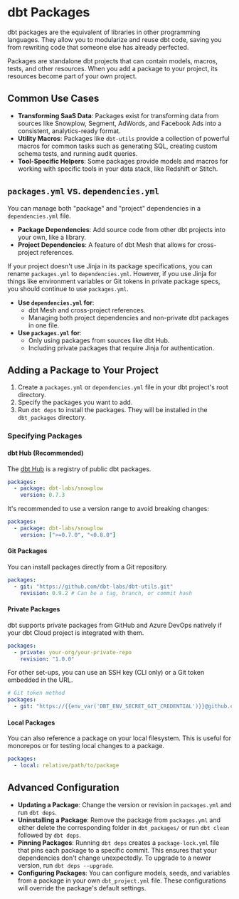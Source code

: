 # dbt Packages

dbt packages are the equivalent of libraries in other programming languages. They allow you to modularize and reuse dbt code, saving you from rewriting code that someone else has already perfected.

Packages are standalone dbt projects that can contain models, macros, tests, and other resources. When you add a package to your project, its resources become part of your own project.

## Common Use Cases

-   **Transforming SaaS Data**: Packages exist for transforming data from sources like Snowplow, Segment, AdWords, and Facebook Ads into a consistent, analytics-ready format.
-   **Utility Macros**: Packages like `dbt-utils` provide a collection of powerful macros for common tasks such as generating SQL, creating custom schema tests, and running audit queries.
-   **Tool-Specific Helpers**: Some packages provide models and macros for working with specific tools in your data stack, like Redshift or Stitch.

## `packages.yml` vs. `dependencies.yml`

You can manage both "package" and "project" dependencies in a `dependencies.yml` file.

-   **Package Dependencies**: Add source code from other dbt projects into your own, like a library.
-   **Project Dependencies**: A feature of dbt Mesh that allows for cross-project references.

If your project doesn't use Jinja in its package specifications, you can rename `packages.yml` to `dependencies.yml`. However, if you use Jinja for things like environment variables or Git tokens in private package specs, you should continue to use `packages.yml`.

-   **Use `dependencies.yml` for**:
    -   dbt Mesh and cross-project references.
    -   Managing both project dependencies and non-private dbt packages in one file.
-   **Use `packages.yml` for**:
    -   Only using packages from sources like dbt Hub.
    -   Including private packages that require Jinja for authentication.

## Adding a Package to Your Project

1.  Create a `packages.yml` or `dependencies.yml` file in your dbt project's root directory.
2.  Specify the packages you want to add.
3.  Run `dbt deps` to install the packages. They will be installed in the `dbt_packages` directory.

### Specifying Packages

#### dbt Hub (Recommended)

The [dbt Hub](https://hub.getdbt.com/) is a registry of public dbt packages.

```yaml
packages:
  - package: dbt-labs/snowplow
    version: 0.7.3
```

It's recommended to use a version range to avoid breaking changes:

```yaml
packages:
  - package: dbt-labs/snowplow
    version: [">=0.7.0", "<0.8.0"]
```

#### Git Packages

You can install packages directly from a Git repository.

```yaml
packages:
  - git: "https://github.com/dbt-labs/dbt-utils.git"
    revision: 0.9.2 # Can be a tag, branch, or commit hash
```

#### Private Packages

dbt supports private packages from GitHub and Azure DevOps natively if your dbt Cloud project is integrated with them.

```yaml
packages:
  - private: your-org/your-private-repo
    revision: "1.0.0"
```

For other set-ups, you can use an SSH key (CLI only) or a Git token embedded in the URL.

```yaml
# Git token method
packages:
  - git: "https://{{env_var('DBT_ENV_SECRET_GIT_CREDENTIAL')}}@github.com/dbt-labs/awesome_repo.git"
```

#### Local Packages

You can also reference a package on your local filesystem. This is useful for monorepos or for testing local changes to a package.

```yaml
packages:
  - local: relative/path/to/package
```

## Advanced Configuration

-   **Updating a Package**: Change the version or revision in `packages.yml` and run `dbt deps`.
-   **Uninstalling a Package**: Remove the package from `packages.yml` and either delete the corresponding folder in `dbt_packages/` or run `dbt clean` followed by `dbt deps`.
-   **Pinning Packages**: Running `dbt deps` creates a `package-lock.yml` file that pins each package to a specific commit. This ensures that your dependencies don't change unexpectedly. To upgrade to a newer version, run `dbt deps --upgrade`.
-   **Configuring Packages**: You can configure models, seeds, and variables from a package in your own `dbt_project.yml` file. These configurations will override the package's default settings.
